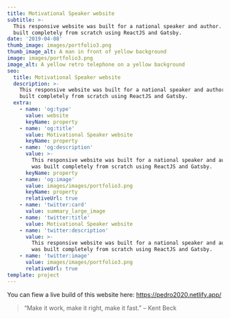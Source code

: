 ```yaml
---
title: Motivational Speaker website
subtitle: >-
  This responsive website was built for a national speaker and author. It was
  built completely from scratch using ReactJS and Gatsby.
date: '2019-04-08'
thumb_image: images/portfolio3.png
thumb_image_alt: A man in front of yellow background
image: images/portfolio3.png
image_alt: A yellow retro telephone on a yellow background
seo:
  title: Motivational Speaker website
  description: >-
    This responsive website was built for a national speaker and author. It was
    built completely from scratch using ReactJS and Gatsby.
  extra:
    - name: 'og:type'
      value: website
      keyName: property
    - name: 'og:title'
      value: Motivational Speaker website
      keyName: property
    - name: 'og:description'
      value: >-
        This responsive website was built for a national speaker and author. It
        was built completely from scratch using ReactJS and Gatsby.
      keyName: property
    - name: 'og:image'
      value: images/images/portfolio3.png
      keyName: property
      relativeUrl: true
    - name: 'twitter:card'
      value: summary_large_image
    - name: 'twitter:title'
      value: Motivational Speaker website
    - name: 'twitter:description'
      value: >-
        This responsive website was built for a national speaker and author. It
        was built completely from scratch using ReactJS and Gatsby.
    - name: 'twitter:image'
      value: images/images/portfolio3.png
      relativeUrl: true
template: project
---
```


You can fiew a live build of this website here: https://pedro2020.netlify.app/

>“Make it work, make it right, make it fast.” – Kent Beck

